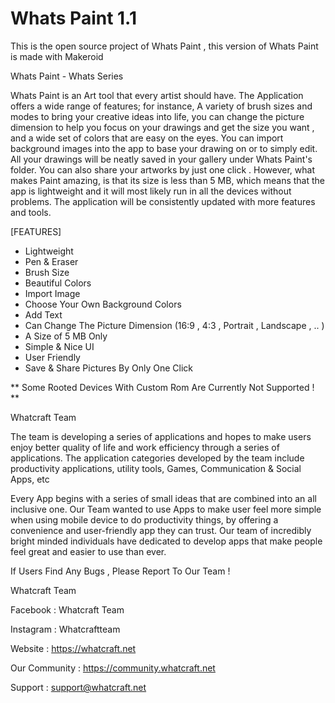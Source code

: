 # Whats Paint 1.1
This is the open source project of Whats Paint , this version of Whats Paint is made with Makeroid

Whats Paint - Whats Series

Whats Paint is an Art tool that every artist should have. The Application offers a wide range of features; for instance, A variety of brush sizes and modes to bring your creative ideas into life, you can change the picture dimension to help you focus on your drawings and get the size you want , and a wide set of colors that are easy on the eyes. You can import background images into the app to base your drawing on or to simply edit. All your drawings will be neatly saved in your gallery under Whats Paint's folder. You can also share your artworks by just one click . However, what makes Paint amazing, is that its size is less than 5 MB, which means that the app is lightweight and it will most likely run in all the devices without problems. The application will be consistently updated with more features and tools. 

[FEATURES] 

- Lightweight
- Pen & Eraser
- Brush Size
- Beautiful Colors
- Import Image 
- Choose Your Own Background Colors
- Add Text
- Can Change The Picture Dimension (16:9 , 4:3 , Portrait , Landscape , .. )
- A Size of 5 MB Only
- Simple & Nice UI
- User Friendly
- Save & Share Pictures By Only One Click

** Some Rooted Devices With Custom Rom Are Currently Not Supported ! **

Whatcraft Team

The team is developing a series of applications and hopes to make users enjoy better quality of life and work efficiency through a series of applications. The application categories developed by the team include productivity applications, utility tools, Games, Communication & Social Apps, etc

Every App begins with a series of small ideas that are combined into an all inclusive one. Our Team wanted to use Apps to make user feel more simple when using mobile device to do productivity things, by offering a convenience and user-friendly app they can trust. Our team of incredibly bright minded individuals have dedicated to develop apps that make people feel great and easier to use than ever.


If Users Find Any Bugs , Please Report To Our Team !

Whatcraft Team

Facebook : Whatcraft Team

Instagram : Whatcraftteam

Website : https://whatcraft.net

Our Community : https://community.whatcraft.net

Support : support@whatcraft.net
